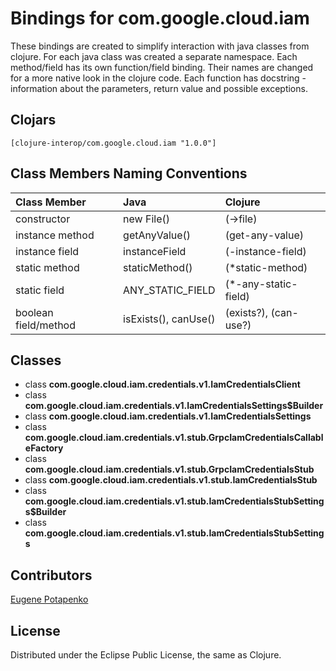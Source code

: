 # Bindings for com.google.cloud.iam

These bindings are created to simplify interaction with java classes from clojure.
For each java class was created a separate namespace.
Each method/field has its own function/field binding.
Their names are changed for a more native look in the clojure code. Each function has docstring - information about the parameters, return value and possible exceptions.

## Clojars

```
[clojure-interop/com.google.cloud.iam "1.0.0"]
```

## Class Members Naming Conventions

| Class Member | Java | Clojure |
|:--|:--|:--|
| constructor | new File() | (->file) |
| instance method | getAnyValue() | (get-any-value) |
| instance field | instanceField | (-instance-field) |
| static method | staticMethod() | (*static-method) |
| static field | ANY_STATIC_FIELD | (*-any-static-field) |
| boolean field/method | isExists(), canUse() | (exists?), (can-use?) |

## Classes

- class **com.google.cloud.iam.credentials.v1.IamCredentialsClient**
- class **com.google.cloud.iam.credentials.v1.IamCredentialsSettings$Builder**
- class **com.google.cloud.iam.credentials.v1.IamCredentialsSettings**
- class **com.google.cloud.iam.credentials.v1.stub.GrpcIamCredentialsCallableFactory**
- class **com.google.cloud.iam.credentials.v1.stub.GrpcIamCredentialsStub**
- class **com.google.cloud.iam.credentials.v1.stub.IamCredentialsStub**
- class **com.google.cloud.iam.credentials.v1.stub.IamCredentialsStubSettings$Builder**
- class **com.google.cloud.iam.credentials.v1.stub.IamCredentialsStubSettings**

## Contributors

[Eugene Potapenko](https://github.com/potapenko/)

## License

Distributed under the Eclipse Public License, the same as Clojure.
